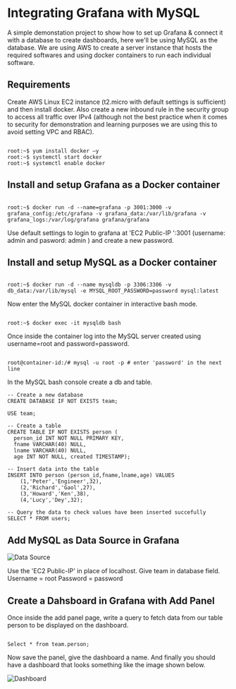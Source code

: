# Integrating Grafana with MySQL

A simple demonstation project to show how to set up Grafana & connect it with a database to create dashboards, here we'll be using MySQL as the database.
We are using AWS to create a server instance that hosts the required softwares and using docker containers to run each individual software.

## Requirements
Create AWS Linux EC2 instance (t2.micro with default settings is sufficient) and then install docker.
Also create a new inbound rule in the security group to access all traffic over IPv4 (although not the best practice when it comes to security for demonstration and learning purposes we are using this to avoid setting VPC and RBAC).
```console

root:~$ yum install docker –y
root:~$ systemctl start docker
root:~$ systemctl enable docker

```
## Install and setup Grafana as a Docker container
```console

root:~$ docker run -d --name=grafana -p 3001:3000 -v grafana_config:/etc/grafana -v grafana_data:/var/lib/grafana -v grafana_logs:/var/log/grafana grafana/grafana

```
Use default settings to login to grafana at 'EC2 Public-IP ':3001 (username: admin and pasword: admin ) and create a new password.

## Install and setup MySQL as a Docker container
```console

root:~$ docker run -d --name mysqldb -p 3306:3306 -v db_data:/var/lib/mysql -e MYSQL_ROOT_PASSWORD=password mysql:latest

```

Now enter the MySQL docker container in interactive bash mode.
```console

root:~$ docker exec -it mysqldb bash

```
Once inside the container log into the MySQL server created using username=root and password=password.
```console

root@container-id:/# mysql -u root -p # enter 'password' in the next line

```

In the MySQL bash console create a db and table.
```mysql
-- Create a new database
CREATE DATABASE IF NOT EXISTS team;

USE team;

-- Create a table
CREATE TABLE IF NOT EXISTS person (
  person_id INT NOT NULL PRIMARY KEY,
  fname VARCHAR(40) NULL,
  lname VARCHAR(40) NULL,
  age INT NOT NULL, created TIMESTAMP);

-- Insert data into the table
INSERT INTO person (person_id,fname,lname,age) VALUES
    (1,'Peter','Engineer',32),
    (2,'Richard','Gaol',27),
    (3,'Howard','Ken',38),
    (4,'Lucy','Dey',32);

-- Query the data to check values have been inserted succefully
SELECT * FROM users;

```

## Add MySQL as Data Source in Grafana

![Data Source](https://github.com/ace97/mysql_grafana_integration/tree/main/image/Grafana-dashboard.png )

Use the 'EC2 Public-IP' in place of localhost. Give team in database field.
Username = root
Password = password


## Create a Dahsboard in Grafana with Add Panel
Once inside the add panel page, write a query to fetch data from our table person to be displayed on the dashboard.

```mysql

Select * from team.person;

```
Now save the panel, give the dashboard a name. And finally you should have a dashboard that looks something like the image shown below.

![Dashboard](https://github.com/ace97/mysql_grafana_integration/tree/main/image/Grafana-dashboard.PNG)











